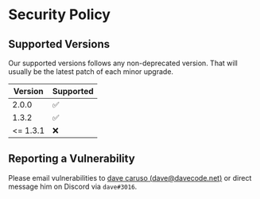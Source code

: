 # Security Policy

## Supported Versions

Our supported versions follows any non-deprecated version. That will usually be the latest patch of each minor upgrade.

| Version  | Supported          |
| -------- | ------------------ |
| 2.0.0    | :white_check_mark: |
| 1.3.2    | :white_check_mark: |
| <= 1.3.1 | :x:                |

## Reporting a Vulnerability

Please email vulnerabilities to [dave caruso (dave@davecode.net)](mailto:dave@davecode.net) or direct message him on Discord via `dave#3016`.
